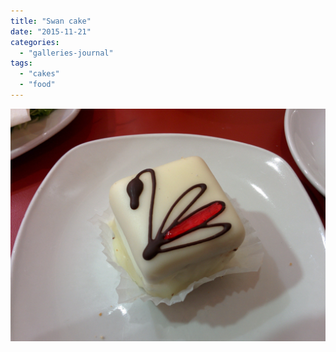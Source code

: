 ```yaml
---
title: "Swan cake"
date: "2015-11-21"
categories: 
  - "galleries-journal"
tags: 
  - "cakes"
  - "food"
---
```


[![](images/Swan-Cake.jpg)](https://davidpeach.co.uk/wp-content/uploads/2023/05/Swan-Cake.jpg)
